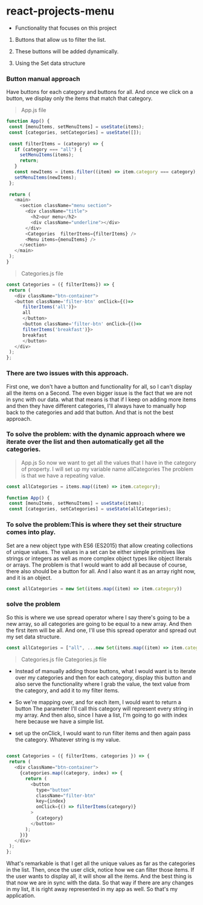 # react-projects-menu
* Functionality that focuses on this project 
1. Buttons that allow us to filter the list.

2. These buttons will be added dynamically.
	
3. Using the Set data structure

### Button manual approach
Have buttons for each category and buttons for all.
And once we click on a button, we display only the items that match that category.

>App.js file
```js
function App() {
 const [menuItems, setMenuItems] = useState(items);
 const [categories, setCategories] = useState([]);
 
 const filterItems = (category) => {
   if (category === "all") {
     setMenuItems(items);
     return;
   }
   const newItems = items.filter((item) => item.category === category);
   setMenuItems(newItems);
 };
 
 return (
   <main>
     <section className="menu section">
       <div className="title">
         <h2>our menu</h2>
         <div className="underline"></div>
       </div>
       <Categories  filterItems={filterItems} />
       <Menu items={menuItems} />
     </section>
   </main>
 );
}
```
> Categories.js file

```js
const Categories = ({ filterItems}) => {
 return (
   <div className="btn-container">
   <button className='filter-btn' onClick={()=>
      filterItems('all')}>
      all
      </button>
      <button className='filter-btn' onClick={()=>
      filterItems('breakfast')}>
      breakfast
      </button>
   </div>
 );
};

```


### There are two issues with this approach.
First one, we don't have a button and functionality for all, so I can't display all the items on a
Second. The even bigger issue is the fact that we are not in sync with our data.
what that means is that if I keep on adding more items and then they have different categories,
I'll always have to manually hop back to the categories and add that button. And that is not the best approach.

### To solve the problem: with the dynamic approach where we iterate over the list and then automatically get all the categories.

>App.js
So now we want to get all the values that I have in the category of property. I will set up my variable name allCategories 
The problem is that we have a repeating value.

```javascript
const allCategories = items.map((item) => item.category);
 
function App() {
 const [menuItems, setMenuItems] = useState(items);
 const [categories, setCategories] = useState(allCategories);
 ```
### To solve the problem:This is where they set their structure comes into play.
Set are a new object type with ES6 (ES2015) that allow creating collections of unique values. The values in a set can be either simple primitives like strings or integers as well as more complex object types like object literals or arrays.
The problem is that I would want to add all because of course, there also should be a button for all.
And I also want it as an array right now, and it is an object.
```js
const allCategories = new Set(items.map((item) => item.category))
```
### solve the problem
So this is where we use spread operator where I say there's going to be a new array, so all categories are going to be equal to a new array.
And then the first item will be all.
And one, I'll use this spread operator and spread out my set data structure. 

```js
const allCategories = ["all", ...new Set(items.map((item) => item.category))];
```

> Categories.js file
> Categories.js file
* Instead of manually adding those buttons, what I would want is to iterate over my categories and
then for each category, display this button and also serve the functionality where I grab
the value, the text value from the category, and add it to my filter items.
* So we're mapping over, and for each item, I would want to return a button 
The parameter I'll call this category will represent every string in my array.
And then also, since I have a list, I'm going to go with index here because we have a simple list.

* set up the onClick,  I would want to run filter items and then again pass the category. Whatever string is my value.

```js
 
const Categories = ({ filterItems, categories }) => {
 return (
   <div className="btn-container">
     {categories.map((category, index) => {
       return (
         <button
           type="button"
           className="filter-btn"
           key={index}
           onClick={() => filterItems(category)}
         >
           {category}
         </button>
       );
     })}
   </div>
 );
};
```

What's remarkable is that I get all the unique values as far as the categories in the list.
Then, once the user click, notice how we can filter those items.
If the user wants to display all, it will show all the items.
And the best thing is that now we are in sync with the data.
So that way if there are any changes in my list, it is right away represented in my app as well.
So that's my application.
